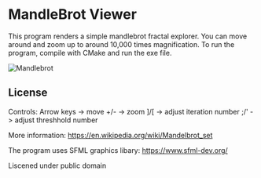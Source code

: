 # MandleBrot Viewer

This program renders a simple mandlebrot fractal explorer. You can move around and zoom up to around 10,000 times magnification. To run the program, compile with CMake and run the exe file.

![Mandlebrot](https://i.ibb.co/PGqqHRL/Screenshot-2024-12-08-232123.png)
## License

Controls:
Arrow keys -> move
+/-        -> zoom
]/[        -> adjust iteration number
;/'        -> adjust threshhold number

More information: https://en.wikipedia.org/wiki/Mandelbrot_set

The program uses SFML graphics libary: https://www.sfml-dev.org/

Liscened under public domain

